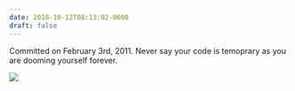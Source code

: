 ```yaml
---
date: 2018-10-12T08:13:02-0600
draft: false
---
```


Committed on February 3rd, 2011\. Never say your code is temoprary as you are dooming yourself forever.

![](/images/2018/f90b8860cf.jpg)


